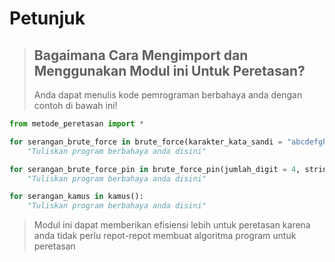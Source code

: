 # Petunjuk
> ## Bagaimana Cara Mengimport dan Menggunakan Modul ini Untuk Peretasan?
> Anda dapat menulis kode pemrograman berbahaya anda dengan contoh di bawah ini!
~~~Python
from metode_peretasan import *

for serangan_brute_force in brute_force(karakter_kata_sandi = "abcdefghijklmnopqrstuvwxyz", panjang_kata_sandi = 2):
    "Tuliskan program berbahaya anda disini"

for serangan_brute_force_pin in brute_force_pin(jumlah_digit = 4, string_output = True):
    "Tuliskan program berbahaya anda disini"

for serangan_kamus in kamus():
    "Tuliskan program berbahaya anda disini"
~~~
> Modul ini dapat memberikan efisiensi lebih untuk peretasan karena anda tidak perlu repot-repot membuat algoritma program untuk peretasan